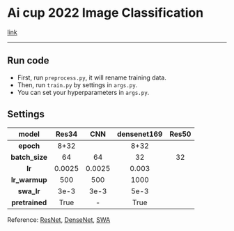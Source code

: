 # Ai cup 2022 Image Classification
[link](https://aidea-web.tw/topic/93c8c26b-0e96-44bc-9a53-1c96353ad340)

<!-- ---
## Before Run  
*   Download data and unzip by yourself.
*   You should save it in correct folder. -->
---
## Run code
*   First, run `preprocess.py`, it will rename training data.
*   Then, run `train.py` by settings in `args.py`.
*   You can set your hyperparameters in `args.py`.
## Settings
|model          |Res34 |CNN   |densenet169|Res50  |
|:-------------:|:----:|:----:|:---------:|:-----:|
|**epoch**      |8+32  |      |8+32       |
|**batch_size** |64    |64    |32         |32     |
|**lr**         |0.0025|0.0025|0.003      |
|**lr_warmup**  |500   |500   |1000       |
|**swa_lr**     |3e-3  |3e-3  |5e-3       |
|**pretrained** |True  |  -   |True       |


Reference: [ResNet](https://arxiv.org/abs/1512.03385), [DenseNet](https://arxiv.org/abs/1608.06993), [SWA](https://arxiv.org/abs/1803.05407)